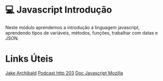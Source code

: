 # :computer: Javascript Introdução

Neste módulo aprendemos a introdução a linguagem javascript, aprendendo tipos de variáveis, métodos, funções, trabalhar com datas e JSON.

# Links Úteis

[Jake Archibald](https://jakearchibald.com/)
[Podcast http 203](https://www.youtube.com/watch?v=0-wB1VY3Nrc&list=PLNYkxOF6rcIAKIQFsNbV0JDws_G_bnNo9)
[Doc Javascript Mozilla](https://developer.mozilla.org/pt-BR/docs/Web/JavaScript)
